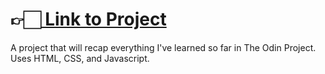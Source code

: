 <h1>👉🏻<a href="https://6autumnleaves.github.io/calculator"> Link to Project</a></h1>
A project that will recap everything I've learned so far in The Odin Project.<br>
Uses HTML, CSS, and Javascript.<br>





     
